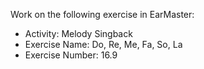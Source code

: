 Work on the following exercise in EarMaster:
- Activity: Melody Singback
- Exercise Name: Do, Re, Me, Fa, So, La
- Exercise Number: 16.9
